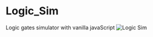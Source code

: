 # Logic_Sim

Logic gates simulator with vanilla javaScript
![Logic Sim](https://i.ibb.co/yfpQmHb/Logic-Sim-V3.png)

